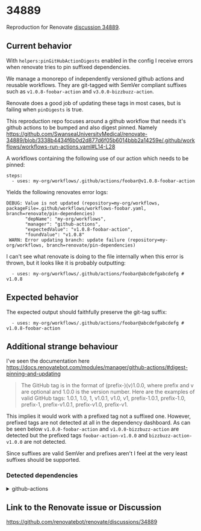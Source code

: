 # 34889

Reproduction for Renovate [discussion 34889](https://github.com/renovatebot/renovate/discussions/34889).

## Current behavior

With `helpers:pinGitHubActionDigests` enabled in the config I receive errors when renovate tries to pin suffixed dependencies.

We manage a monorepo of independently versioned github actions and reusable workflows. They are git-tagged with SemVer compliant suffixes such as `v1.0.8-foobar-action` and `v3.0.0-bizzbuzz-action`. 

Renovate does a good job of updating these tags in most cases, but is failing when `pinDigests` is true. 

This reproduction repo focuses around a github workflow that needs it's github actions to be bumped and also digest pinned. Namely https://github.com/SwanseaUniversityMedical/renovate-34889/blob/3338b4434f6b0d2d877d6f05b6014bbb2a14259e/.github/workflows/workflows-run-actions.yaml#L14-L28

A workflows containing the following use of our action which needs to be pinned:
```
steps:
  - uses: my-org/workflows/.github/actions/foobar@v1.0.8-foobar-action
```

Yields the following renovates error logs:
```
DEBUG: Value is not updated (repository=my-org/workflows, packageFile=.github/workflows/workflows-foobar.yaml, branch=renovate/pin-dependencies)
       "depName": "my-org/workflows",
       "manager": "github-actions",
       "expectedValue": "v1.0.8-foobar-action",
       "foundValue": "v1.0.8"
 WARN: Error updating branch: update failure (repository=my-org/workflows, branch=renovate/pin-dependencies)
```

I can't see what renovate is doing to the file internally when this error is thrown, but it looks like it is probably outputting:

```
  - uses: my-org/workflows/.github/actions/foobar@abcdefgabcdefg # v1.0.8
```

## Expected behavior

The expected output should faithfully preserve the git-tag suffix:
```
  - uses: my-org/workflows/.github/actions/foobar@abcdefgabcdefg # v1.0.8-foobar-action
```

## Additional strange behaviour

I've seen the documentation here https://docs.renovatebot.com/modules/manager/github-actions/#digest-pinning-and-updating

> The GitHub tag is in the format of (prefix-)(v)1.0.0, where prefix and v are optional and 1.0.0 is the version number. Here are the examples of valid GitHub tags: 1.0.1, 1.0, 1, v1.0.1, v1.0, v1, prefix-1.0.1, prefix-1.0, prefix-1, prefix-v1.0.1, prefix-v1.0, prefix-v1.

This implies it would work with a prefixed tag not a suffixed one. However, prefixed tags are not detected at all in the dependency dashboard. As can be seen below `v1.0.0-foobar-action` and `v1.0.0-bizzbuzz-action` are detected but the prefixed tags `foobar-action-v1.0.0` and `bizzbuzz-action-v1.0.0` are not detected.

Since suffixes are valid SemVer and prefixes aren't I feel at the very least suffixes should be supported.

### Detected dependencies

<details><summary>github-actions</summary>
<blockquote>

<details><summary>.github/workflows/workflows-run-actions.yaml</summary>

 - `SwanseaUniversityMedical/renovate-34889 v1.0.0-foobar-action`
 - `SwanseaUniversityMedical/renovate-34889 v1.0.0-bizzbuzz-action`

</details>

</blockquote>
</details>



## Link to the Renovate issue or Discussion

https://github.com/renovatebot/renovate/discussions/34889
